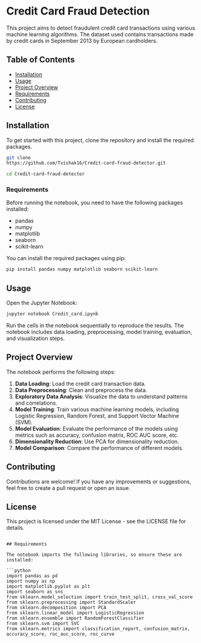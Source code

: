 

# Credit Card Fraud Detection

This project aims to detect fraudulent credit card transactions using various machine learning algorithms. The dataset used contains transactions made by credit cards in September 2013 by European cardholders.

## Table of Contents

- [Installation](#installation)
- [Usage](#usage)
- [Project Overview](#project-overview)
- [Requirements](#requirements)
- [Contributing](#contributing)
- [License](#license)

## Installation

To get started with this project, clone the repository and install the required packages.

```bash
git clone 
https://github.com/Tvishak16/Credit-card-fraud-detector.git

cd Credit-card-fraud-detector
```

### Requirements

Before running the notebook, you need to have the following packages installed:

- pandas
- numpy
- matplotlib
- seaborn
- scikit-learn

You can install the required packages using pip:

```bash
pip install pandas numpy matplotlib seaborn scikit-learn
```

## Usage

Open the Jupyter Notebook:

```bash
jupyter notebook Credit_card.ipynb
```

Run the cells in the notebook sequentially to reproduce the results. The notebook includes data loading, preprocessing, model training, evaluation, and visualization steps.

## Project Overview

The notebook performs the following steps:

1. **Data Loading**: Load the credit card transaction data.
2. **Data Preprocessing**: Clean and preprocess the data.
3. **Exploratory Data Analysis**: Visualize the data to understand patterns and correlations.
4. **Model Training**: Train various machine learning models, including Logistic Regression, Random Forest, and Support Vector Machine (SVM).
5. **Model Evaluation**: Evaluate the performance of the models using metrics such as accuracy, confusion matrix, ROC AUC score, etc.
6. **Dimensionality Reduction**: Use PCA for dimensionality reduction.
7. **Model Comparison**: Compare the performance of different models.

## Contributing

Contributions are welcome! If you have any improvements or suggestions, feel free to create a pull request or open an issue.

## License

This project is licensed under the MIT License - see the LICENSE file for details.
```

## Requirements

The notebook imports the following libraries, so ensure these are installed:

```python
import pandas as pd
import numpy as np
import matplotlib.pyplot as plt
import seaborn as sns
from sklearn.model_selection import train_test_split, cross_val_score
from sklearn.preprocessing import StandardScaler
from sklearn.decomposition import PCA
from sklearn.linear_model import LogisticRegression
from sklearn.ensemble import RandomForestClassifier
from sklearn.svm import SVC
from sklearn.metrics import classification_report, confusion_matrix, accuracy_score, roc_auc_score, roc_curve
```

